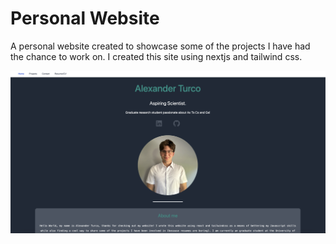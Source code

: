 # Personal Website

A personal website created to showcase some of the projects I have had the chance to work on. I created this site using nextjs and tailwind css.

![workflow](/imgs/sample.png)
